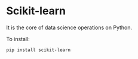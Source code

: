 # Scikit-learn

It is the core of data science operations on Python.

To install:

`pip install scikit-learn`
